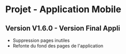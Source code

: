 # Projet - Application Mobile

## Version V1.6.0 - Version Final Appli
- Suppression pages inutiles
- Refonte du fond des pages de l'application
